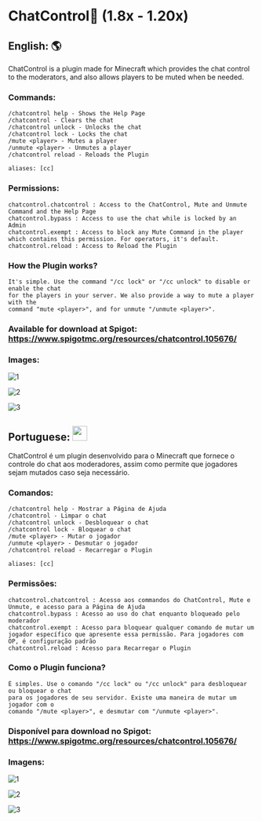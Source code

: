 # ChatControl💬 (1.8x - 1.20x)

## English: :earth_americas:
ChatControl is a plugin made for Minecraft which provides the chat control to the moderators, and also allows players to be muted when be needed.

### Commands:
    /chatcontrol help - Shows the Help Page
    /chatcontrol - Clears the chat
    /chatcontrol unlock - Unlocks the chat
    /chatcontrol lock - Locks the chat
    /mute <player> - Mutes a player
    /unmute <player> - Unmutes a player
    /chatcontrol reload - Reloads the Plugin

    aliases: [cc]

### Permissions:
    chatcontrol.chatcontrol : Access to the ChatControl, Mute and Unmute Command and the Help Page
    chatcontrol.bypass : Access to use the chat while is locked by an Admin
    chatcontrol.exempt : Access to block any Mute Command in the player which contains this permission. For operators, it's default.
    chatcontrol.reload : Access to Reload the Plugin

### How the Plugin works?
    It's simple. Use the command "/cc lock" or "/cc unlock" to disable or enable the chat 
    for the players in your server. We also provide a way to mute a player with the 
    command "mute <player>", and for unmute "/unmute <player>".

### Available for download at Spigot: https://www.spigotmc.org/resources/chatcontrol.105676/

### Images:

![1](https://github.com/GFelberg/ChatControl/assets/41524430/d2f9d76b-77ff-45ad-9f02-4e357d5dfa23)

![2](https://github.com/GFelberg/ChatControl/assets/41524430/93617c87-dd53-4131-88dd-5070721e35f3)

![3](https://github.com/GFelberg/ChatControl/assets/41524430/c2f220ac-24ac-4f97-b308-a9bbbb8bdafa)

## Portuguese: <img src="https://github.com/GFelberg/ChatControl/assets/41524430/423fe37e-dc59-4cfa-bb04-d8d21c3baa34" width="30" heigh="30">
ChatControl é um plugin desenvolvido para o Minecraft que fornece o controle do chat aos moderadores, assim como permite que jogadores sejam mutados caso seja necessário.

### Comandos:
    /chatcontrol help - Mostrar a Página de Ajuda
    /chatcontrol - Limpar o chat
    /chatcontrol unlock - Desbloquear o chat
    /chatcontrol lock - Bloquear o chat
    /mute <player> - Mutar o jogador
    /unmute <player> - Desmutar o jogador
    /chatcontrol reload - Recarregar o Plugin

    aliases: [cc]

### Permissões:
    chatcontrol.chatcontrol : Acesso aos commandos do ChatControl, Mute e Unmute, e acesso para a Página de Ajuda
    chatcontrol.bypass : Acesso ao uso do chat enquanto bloqueado pelo moderador
    chatcontrol.exempt : Acesso para bloquear qualquer comando de mutar um jogador específico que apresente essa permissão. Para jogadores com OP, é configuração padrão
    chatcontrol.reload : Acesso para Recarregar o Plugin

### Como o Plugin funciona?
    É simples. Use o comando "/cc lock" ou "/cc unlock" para desbloquear ou bloquear o chat
    para os jogadores de seu servidor. Existe uma maneira de mutar um jogador com o 
    comando "/mute <player>", e desmutar com "/unmute <player>".
    
### Disponível para download no Spigot: https://www.spigotmc.org/resources/chatcontrol.105676/

### Imagens:

![1](https://github.com/GFelberg/ChatControl/assets/41524430/d2f9d76b-77ff-45ad-9f02-4e357d5dfa23)

![2](https://github.com/GFelberg/ChatControl/assets/41524430/93617c87-dd53-4131-88dd-5070721e35f3)

![3](https://github.com/GFelberg/ChatControl/assets/41524430/c2f220ac-24ac-4f97-b308-a9bbbb8bdafa)
